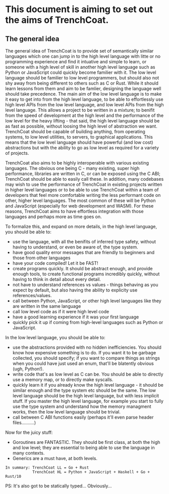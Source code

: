 # This document is aiming to set out the aims of TrenchCoat.

## The general idea

The general idea of TrenchCoat is to provide set of semantically similar languages which one can jump in to the high level language with litte or no programming experience and find it intuative and simple to learn, or someone with a high level of skill in another high level language such as Python or JavaScript could quickly become familier with it. The low level language should be familier to low level programmers, but should also not shy away from being different to others such as C or Rust. While it should learn lessons from them and aim to be famlier, designing the language well should take precedence. The main aim of the low level language is to make it easy to get into from the high level language, to be able to effortlessly use high level APIs from the low level language, and low level APIs from the high level language. This allows a project to be written in a mixture; to benifit from the speed of development at the high level and the performance of the low level for the heavy lifting - that said, the high level language should be as fast as possible, without loosing the high level of abstraction we want. TrenchCoat should be capable of building anything, from operating systems, to low level utilities, to servers, to graphical applications. This means that the low level language should have powerful (and low cost) abstractions but with the ability to go as low level as required for a variety of projects.

TrenchCoat also aims to be highly interoperable with various existing languages. The obvious one being C - many existing, super high performance, libraries are written in C, or can be exposed using the C ABI; TrenchCoat should be able to easily call these. In addition, many codebases may wish to use the performance of TrenchCoat in existing projects written in higher level languages or to be able to use TrenchCoat within a team of developers that feel more comfortable writing the less performant code on other, higher level languages. The most common of these will be Python and JavaScript (especially for web development and WASM). For these reasons, TrenchCoat aims to have effortless integration with those languages and perhaps more as time goes on.

To formalize this, and expand on more details, in the high level language, you should be able to:
- use the language, with all the benifits of inferred type safety, without having to understand, or even be aware of, the type system.
- have good quality error messages that are friendly to beginners and those from other languages
- have your code compiled! Let it be FAST!
- create programs quickly. It should be abstract enough, and provide enough tools, to create functional programs incredibly quickly, without having to think in detail about every detail.
- not have to understand references vs values - things behaving as you expect by default, but also having the ability to explicity use references/values.
- call between Python, JavaScript, or other high level languages like they are written in the same language
- call low level code as if it were high level code
- have a good learning experience if it was your first language
- quickly pick it up if coming from high-level languages such as Python or JavaScript.

In the low level language, you should be able to:
- use the abstractions provided with no hidden inefficiencies. You should know how expensive something is to do. If you want it to be garbage collected, you should specify; if you want to compare things as strings when you could have just used an enum, that'll be blatently obvious (ugh, Python!).
- write code that's as low level as C can be. You should be able to directly use a memory map, or to directly make syscalls.
- quickly learn it if you already know the high level language - it should be similar enough and the type system etc should be the same. The low level language should be the high level language, but with less implicit stuff. If you master the high level language, for example you start to fully use the type system and understand how the memory managment works, then the low level language should be trivial.
- call between C ABI functions easily (perhaps it'll even parse header files..........)

Now for the juicy stuff:
- Goroutines are FANTASTIC. They should be first class, at both the high and low level; they are essential to being able to use the language in many contexts.
- Generics are a must have, at both levels.

```
In summary: TrenchCoat LL = Go + Rust
            TrenchCoat HL = Python + JavaScript + Haskell + Go + Rust/10
```



PS: It's also got to be statically typed... Obviously...
